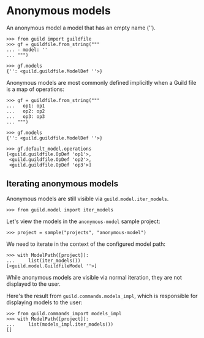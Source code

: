 # Anonymous models

An anonymous model a model that has an empty name ('').

    >>> from guild import guildfile
    >>> gf = guildfile.from_string("""
    ... - model: ''
    ... """)

    >>> gf.models
    {'': <guild.guildfile.ModelDef ''>}

Anonymous models are most commonly defined implicitly when a Guild
file is a map of operations:

    >>> gf = guildfile.from_string("""
    ...   op1: op1
    ...   op2: op2
    ...   op3: op3
    ... """)

    >>> gf.models
    {'': <guild.guildfile.ModelDef ''>}

    >>> gf.default_model.operations
    [<guild.guildfile.OpDef 'op1'>,
     <guild.guildfile.OpDef 'op2'>,
     <guild.guildfile.OpDef 'op3'>]

## Iterating anonymous models

Anonymous models are still visible via `guild.model.iter_models`.

    >>> from guild.model import iter_models

Let's view the models in the `anonymous-model` sample project:

    >>> project = sample("projects", "anonymous-model")

We need to iterate in the context of the configured model path:

    >>> with ModelPath([project]):
    ...     list(iter_models())
    [<guild.model.GuildfileModel ''>]

While anonymous models are visible via normal iteration, they are not
displayed to the user.

Here's the result from `guild.commands.models_impl`, which is
responsible for displaying models to the user:

    >>> from guild.commands import models_impl
    >>> with ModelPath([project]):
    ...     list(models_impl.iter_models())
    []
